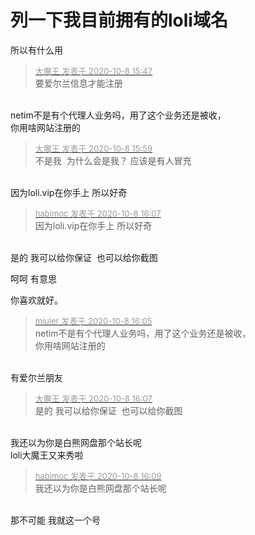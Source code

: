 # 列一下我目前拥有的loli域名


所以有什么用

<div class="quote"><blockquote><font size="2"><a href="https://www.hostloc.com/forum.php?mod=redirect&amp;goto=findpost&amp;pid=9272148&amp;ptid=751981" target="_blank"><font color="#999999">大魔王 发表于 2020-10-8 15:47</font></a></font><br />
要爱尔兰信息才能注册</blockquote></div><br />
netim不是有个代理人业务吗，用了这个业务还是被收，<br />
你用啥网站注册的

<div class="quote"><blockquote><font size="2"><a href="https://www.hostloc.com/forum.php?mod=redirect&amp;goto=findpost&amp;pid=9272209&amp;ptid=751981" target="_blank"><font color="#999999">大魔王 发表于 2020-10-8 15:59</font></a></font><br />
不是我&nbsp;&nbsp;为什么会是我？ 应该是有人冒充</blockquote></div><br />
因为loli.vip在你手上 所以好奇

<div class="quote"><blockquote><font size="2"><a href="https://www.hostloc.com/forum.php?mod=redirect&amp;goto=findpost&amp;pid=9272246&amp;ptid=751981" target="_blank"><font color="#999999">habimoc 发表于 2020-10-8 16:07</font></a></font><br />
因为loli.vip在你手上 所以好奇</blockquote></div><br />
是的 我可以给你保证&nbsp;&nbsp;也可以给你截图

呵呵 有意思

你喜欢就好。

<div class="quote"><blockquote><font size="2"><a href="https://www.hostloc.com/forum.php?mod=redirect&amp;goto=findpost&amp;pid=9272237&amp;ptid=751981" target="_blank"><font color="#999999">miuler 发表于 2020-10-8 16:05</font></a></font><br />
netim不是有个代理人业务吗，用了这个业务还是被收，<br />
你用啥网站注册的</blockquote></div><br />
有爱尔兰朋友

<div class="quote"><blockquote><font size="2"><a href="https://www.hostloc.com/forum.php?mod=redirect&amp;goto=findpost&amp;pid=9272247&amp;ptid=751981" target="_blank"><font color="#999999">大魔王 发表于 2020-10-8 16:07</font></a></font><br />
是的 我可以给你保证&nbsp;&nbsp;也可以给你截图</blockquote></div><br />
<img src="static/image/smiley/default/lol.gif" smilieid="12" border="0" alt="" />我还以为你是白熊网盘那个站长呢<img src="static/image/smiley/default/lol.gif" smilieid="12" border="0" alt="" />

<br />
loli大魔王又来秀啦

<div class="quote"><blockquote><font size="2"><a href="https://www.hostloc.com/forum.php?mod=redirect&amp;goto=findpost&amp;pid=9272261&amp;ptid=751981" target="_blank"><font color="#999999">habimoc 发表于 2020-10-8 16:09</font></a></font><br />
我还以为你是白熊网盘那个站长呢</blockquote></div><br />
那不可能 我就这一个号 
